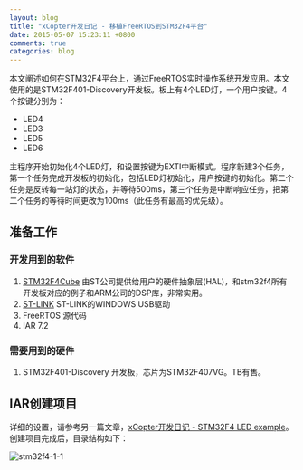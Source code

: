 ```yaml
---
layout: blog
title: "xCopter开发日记 - 移植FreeRTOS到STM32F4平台"
date: 2015-05-07 15:23:11 +0800
comments: true
categories: blog
---
```


本文阐述如何在STM32F4平台上，通过FreeRTOS实时操作系统开发应用。本文使用的是STM32F401-Discovery开发板。板上有4个LED灯，一个用户按键。4个按键分别为： 

* LED4
* LED3
* LED5
* LED6

主程序开始初始化4个LED灯，和设置按键为EXTI中断模式。程序新建3个任务，第一个任务完成开发板的初始化，包括LED灯初始化，用户按键的初始化。第二个任务是反转每一站灯的状态，并等待500ms，第三个任务是中断响应任务，把第二个任务的等待时间更改为100ms（此任务有最高的优先级）。

## 准备工作

### 开发用到的软件

1. [STM32F4Cube][STM32F4Cube] 由ST公司提供给用户的硬件抽象层(HAL)，和stm32f4所有开发板对应的例子和ARM公司的DSP库，非常实用。  
2. [ST-LINK][ST-LINK] ST-LINK的WINDOWS USB驱动
3. FreeRTOS 源代码
3. IAR 7.2

### 需要用到的硬件

1. STM32F401-Discovery 开发板，芯片为STM32F407VG。TB有售。

## IAR创建项目

详细的设置，请参考另一篇文章，[xCopter开发日记 - STM32F4 LED example][post1]。创建项目完成后，目录结构如下：

![stm32f4-1-1]({{site.url}}/img/stm32f4/2-1-1.png)


[STM32F4Cube]: http://www.st.com/st-web-ui/static/active/en/st_prod_software_internet/resource/technical/software/firmware/stm32cubef4.zip
[ST-LINK]: http://www.st.com/st-web-ui/static/active/en/st_prod_software_internet/resource/technical/software/driver/st-link_v2_usbdriver.zip
[post1]: /blog/2015/05/04/xcopter-stm32f4-led-example